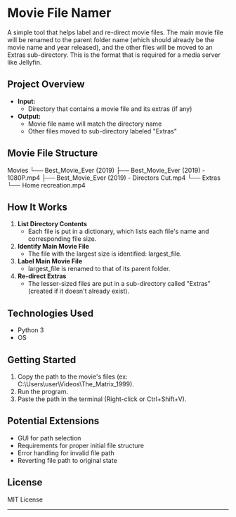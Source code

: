 # Movie File Namer

A simple tool that helps label and re-direct movie files. The main movie file will be renamed to the parent folder name (which should already be the movie name and year released), and the other files will be moved to an Extras sub-directory. This is the format that is required for a media server like Jellyfin.

## Project Overview
- **Input:**
  - Directory that contains a movie file and its extras (if any)
- **Output:**
  - Movie file name will match the directory name
  - Other files moved to sub-directory labeled "Extras"

## Movie File Structure
Movies
└── Best_Movie_Ever (2019)
    ├── Best_Movie_Ever (2019) - 1080P.mp4
    ├── Best_Movie_Ever (2019) - Directors Cut.mp4
    └── Extras
        └── Home recreation.mp4

## How It Works
1. **List Directory Contents**
   - Each file is put in a dictionary, which lists each file's name and corresponding file size.
2. **Identify Main Movie File**
   - The file with the largest size is identified: largest_file.
3. **Label Main Movie File**
   - largest_file is renamed to that of its parent folder.
4. **Re-direct Extras**
   - The lesser-sized files are put in a sub-directory called "Extras" (created if it doesn't already exist).

## Technologies Used
- Python 3
- OS

## Getting Started
1. Copy the path to the movie's files (ex: C:\Users\user\Videos\The_Matrix_1999).
2. Run the program.
3. Paste the path in the terminal (Right-click or Ctrl+Shift+V).


## Potential Extensions
- GUI for path selection
- Requirements for proper initial file structure
- Error handling for invalid file path
- Reverting file path to original state

## License
MIT License

---
